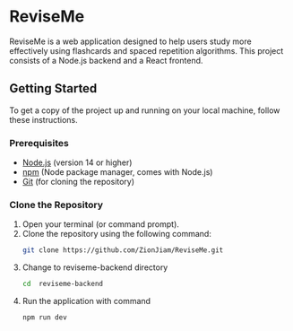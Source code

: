 # ReviseMe

ReviseMe is a web application designed to help users study more effectively using flashcards and spaced repetition algorithms. This project consists of a Node.js backend and a React frontend.

## Getting Started

To get a copy of the project up and running on your local machine, follow these instructions.

### Prerequisites

- [Node.js](https://nodejs.org/) (version 14 or higher)
- [npm](https://www.npmjs.com/) (Node package manager, comes with Node.js)
- [Git](https://git-scm.com/) (for cloning the repository)

### Clone the Repository

1. Open your terminal (or command prompt).
2. Clone the repository using the following command:
   ```bash
   git clone https://github.com/ZionJiam/ReviseMe.git
3. Change to reviseme-backend directory
   ```bash
   cd  reviseme-backend
5. Run the application with command
   ```bash
   npm run dev
